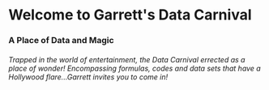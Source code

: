 # Welcome to Garrett's Data Carnival
### A Place of Data and Magic
###### Trapped in the world of entertainment, the Data Carnival errected as a place of wonder! Encompassing formulas, codes and data sets that have a *Hollywood* flare...Garrett invites you to come in!


